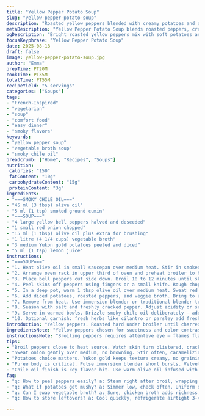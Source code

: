 ```yaml
---
title: "Yellow Pepper Potato Soup"
slug: "yellow-pepper-potato-soup"
description: "Roasted yellow peppers blended with creamy potatoes and a smoky chile oil twist. Broiling chars the peppers for depth while simmering softens the spuds and onion just right. A hint of smoked cumin replaces paprika for complexity. Chicken broth swapped with veggie broth for lighter taste. Puree to velvety, not water thin. Garnish balances spice and earthiness. Simple, rustic, but layered flavors built by fire and simmer."
metaDescription: "Yellow Pepper Potato Soup blends roasted peppers, creamy Yukon golds, and smoky cumin for layered, rustic flavors with a velvety texture and smoky chile oil finish."
ogDescription: "Bright roasted yellow peppers mix with soft potatoes and smoky cumin. Puree smooth, drizzle chile oil to add heat and aroma. Rustic, layered, deeply savory."
focusKeyphrase: "Yellow Pepper Potato Soup"
date: 2025-08-18
draft: false
image: yellow-pepper-potato-soup.jpg
author: "Emma"
prepTime: PT20M
cookTime: PT35M
totalTime: PT55M
recipeYield: "5 servings"
categories: ["Soups"]
tags:
- "French-Inspired"
- "vegetarian"
- "soup"
- "comfort food"
- "easy dinner"
- "smoky flavors"
keywords:
- "yellow pepper soup"
- "vegetable broth soup"
- "smoky chile oil"
breadcrumb: ["Home", "Recipes", "Soups"]
nutrition: 
 calories: "150"
 fatContent: "10g"
 carbohydrateContent: "15g"
 proteinContent: "3g"
ingredients:
- "===SMOKY CHILE OIL==="
- "45 ml (3 tbsp) olive oil"
- "5 ml (1 tsp) smoked ground cumin"
- "===SOUP==="
- "4 large yellow bell peppers halved and deseeded"
- "1 small red onion chopped"
- "15 ml (1 tbsp) olive oil plus extra for brushing"
- "1 litre (4 1/4 cups) vegetable broth"
- "3 medium Yukon gold potatoes peeled and diced"
- "5 ml (1 tsp) lemon juice"
instructions:
- "===SOUP==="
- "1. Heat olive oil in small saucepan over medium heat. Stir in smoked cumin quickly, no more than 1 minute until fragrant. Remove from heat. Set aside. Chili aroma tells me it’s ready, don’t burn or it’ll turn bitter."
- "2. Arrange oven rack in upper third of oven and preheat broiler to high. Line baking sheet with foil. Lightly oil pepper skins so they char instead of shrivel."
- "3. Place bell peppers cut side down. Broil 10 to 12 minutes until skins blister and blacken spotting. You’ll hear popping, smell that roasted scent. Transfer to sealed container or cover tightly to steam for about 20 minutes — loosens skin, makes peeling a breeze. No crying over black fingers."
- "4. Peel skins off peppers using fingers or a small knife. Rough chop flesh, avoid watery bits pooling inside."
- "5. In a deep pot, warm 1 tbsp olive oil over medium heat. Sweat red onion until translucent, around 5 minutes. Smell sweetening layers. Stir often so no browning; caramelization here would change the flavor profile too much."
- "6. Add diced potatoes, roasted peppers, and veggie broth. Bring to a boil, then simmer gently. Watch for tiny bubbles at edges; vegetables soften in about 18 minutes. Test potatoes with fork, tender but not breaking apart."
- "7. Remove from heat. Use immersion blender or traditional blender to puree soup until nearly smooth but keep some texture for rustic mouthfeel. Add lemon juice to brighten flavors — important to cut richness."
- "8. Season with salt and freshly cracked pepper. Adjust acidity or seasoning to taste. Reheat gently if needed, no boil."
- "9. Serve in warmed bowls. Drizzle smoky chile oil deliberately — adds heat, oil richness, and that deep aroma popping off surface."
- "10. Optional garnish: fresh herbs like cilantro or parsley add freshness, or a swirl of coconut cream for subtle sweetness and extra silkiness."
introduction: "Yellow peppers. Roasted hard under broiler until charred black glints. Skin cracks, bubbles, smells smoky sharp. Peeling down to sweet flesh, soft and tender but firm. Potatoes added for body, Yukon gold gives creamy texture without flour. Onion sweats translucent, softens base. Broth simmers in, carries vegetal depth. Instead of paprika, smoky cumin gives warmth but more nuanced, less burnt bitterness. Vegetable stock replaces chicken to lighten flavors yet keep an earthy backbone. Final puree somewhere between silk and rustic, with just enough tooth. A swirl of chile oil finishes — aroma sets it apart, quiet heat lingers, teasing your nose. Lemon juice cuts through richness. I learned to watch peppers like a hawk broiling or skin tastes bitter. Timing, texture, aroma tell you when all align. Soup stays hearty but clean, with smoky layers you discover sip after sip."
ingredientsNote: "Yellow peppers chosen for sweetness and color contrast. Substitute with orange if yellow aren’t available, red lasts longer but base becomes sweeter. Yukon gold potatoes ideal for creamy texture without flouriness; russet can be used but may give a grainier mouthfeel. Onion can be swapped with shallots for milder aroma or leeks for subtle oniony tone. Replace vegetable broth with chicken broth to deepen flavor if desired, or mushroom broth for umami boost. Smoked cumin instead of paprika adds complexity and avoids overpowering bitterness some paprika brands have. Olive oil key to carry smoky notes; quality impacts final taste. Use a sturdy blender or immersion blender to control puree texture. Lemon juice vital to brighten the soup and cut richness; freshly squeezed always better. Brush peppers lightly with oil before broiling to promote blistering and prevent drying out. If skin refuses to peel, steam peppers longer or rub with damp cloth while warm."
instructionsNote: "Broiling peppers requires attentive eye — flames flare, skin bubbles fast. Move tray if parts blacken too swiftly. Steaming peppers post-broil crucial for easy peeling; trapped heat loosens skin quickly. Don’t skip sealing peppers immediately in airtight container or plastic wrap. Onion must sweat gently, no browning to avoid bitterness. Simmering time measured by potato tenderness not clock — poke with fork, want fork to slide in with slight resistance, not mushy. Puree texture subjective; rustic preferred here, so pulse briefly rather than blitz fully. Lemon juice added after pureeing to avoid curdling and retain brightness. Salt and pepper seasoning last because broth varies in saltiness. Drizzling chile oil last prevents it burning or losing vibrance in heat. If soup too thick, thin with broth or a splash of water. If too thin, simmer uncovered briefly to reduce. Garnish optional but herbs provide fresh bite balancing richness. Keep oil warm but not hot, reheating gently if needed. Avoid metallic containers for acidic lemon steps to prevent off-flavors."
tips:
- "Broil peppers close to heat source. Watch skin turn blistered, crackle sounds pop. Steam covered for 20 min right after broil — skin loosens fast, easier peeling. Skip steaming, skin clings. Don’t rush peeling or peel will tear meat inside. Oil skin lightly before broiling for good blister, stop shriveling."
- "Sweat onion gently over medium, no browning. Stir often, caramelizing ruins balance, turns bitter. Soft translucent is goal here. Soft onion builds base mouthfeel. Timing varies with pan temp, trust eye and smell: sweet onion aroma means ready."
- "Potatoes choice matters. Yukon gold keeps texture creamy, no graininess. Russet works but loses silk. Dice size uniform; large means uneven cooking. Simmer gently, poke potatoes with fork to check tenderness. Soft but hold shape. Watch broth skim bubbles, low simmer only to avoid breaking."
- "Puree body is critical. Pulse immersion blender short bursts. Velvety but not water-thin. Rustic bits add texture and interest. Lemon juice after blending brightens flavor sharply. Add slowly, taste often. Avoid curdling or harsh acid bite by adding post-puree, never during simmer."
- "Chile oil finish is key flavor hit. Use warm olive oil infused with smoked cumin, drizzle last, not during cooking. Keeps oil fresh, vibrant heat intact. Reheat gently if container cooled. Don’t burn oil or it turns bitter. Garnish herbs fresh and crisp contrast smoky, oily richness."
faq:
- "q: How to peel peppers easily? a: Steam right after broil, wrapping tight traps heat. Skin loosens fast, peels peel with fingers or knife edges. Skip steaming, tough peel clings stubborn. Timing matters to avoid cold sticky skin."
- "q: What if potatoes get mushy? a: Simmer low, check often. Uniform dice cooks evenly. If mushy starts, puree all for ultra smooth soup. Russet more prone to mush, Yukon gold holds better. Overcooking breaks texture fast."
- "q: Can I swap vegetable broth? a: Sure, chicken broth adds richness, mushroom broth boosts umami. Each changes flavor base, lighter or deeper. Adjust salt accordingly. Keep broth low sodium to control seasoning final taste."
- "q: How to store leftovers? a: Cool quickly, refrigerate airtight 3-4 days max. Freeze in portioned containers, lasts 2-3 months. Reheat gently on stove, stir often. Thin with broth if thickened too much. Lemon juice add fresh after reheating, avoid curdle."

---
```

